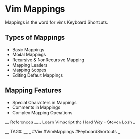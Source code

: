# Vim Mappings

Mappings is the word for vims Keyboard Shortcuts.

## Types of Mappings

* Basic Mappings
* Modal Mappings
* Recursive & NonRecursive Mapping
* Mapping Leaders
* Mapping Scopes
* Editing Default Mappings

## Mapping Features

* Special Characters in Mappings
* Comments in Mappings
* Complex Mapping Operations


__ References __ 
_ Learn Vimscript the Hard Way - Steven Losh _

__ TAGS: __
_ #Vim #VimMappings #KeyboardShortcuts  _ 
